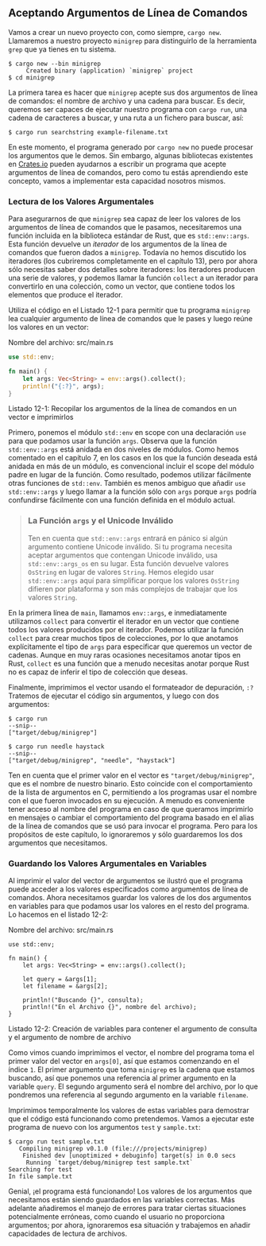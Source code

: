 ## Aceptando Argumentos de Línea de Comandos

Vamos a crear un nuevo proyecto con, como siempre, `cargo new`. Llamaremos a nuestro proyecto 
`minigrep` para distinguirlo de la herramienta `grep` que ya tienes 
en tu sistema.

```text
$ cargo new --bin minigrep
     Created binary (application) `minigrep` project
$ cd minigrep
```

La primera tarea es hacer que `minigrep` acepte sus dos argumentos de línea de comandos: el
nombre de archivo y una cadena para buscar. Es decir, queremos ser capaces de ejecutar nuestro
programa con `cargo run`, una cadena de caracteres a buscar, y una ruta a un fichero para 
buscar, así:

```text
$ cargo run searchstring example-filename.txt
```

En este momento, el programa generado por `cargo new` no puede procesar los argumentos que
le demos. Sin embargo, algunas bibliotecas existentes en [Crates.io](https://crates.io/)
pueden ayudarnos a escribir un programa que acepte argumentos de línea de comandos, pero
como tu estás aprendiendo este concepto, vamos a implementar esta capacidad
nosotros mismos.

### Lectura de los Valores Argumentales

Para asegurarnos de que `minigrep` sea capaz de leer los valores de los argumentos de línea de comandos 
que le pasamos, necesitaremos una función incluida en la biblioteca estándar de Rust, que es 
`std::env::args`. Esta función devuelve un *iterador* de los argumentos de la línea de comandos
que fueron dados a `minigrep`. Todavía no hemos discutido los iteradores (los cubriremos 
completamente en el capítulo 13), pero por ahora sólo necesitas saber dos detalles
sobre iteradores: los iteradores producen una serie de valores, y podemos llamar la
función `collect` a un iterador para convertirlo en una colección, como un vector,
que contiene todos los elementos que produce el iterador.

Utiliza el código en el Listado 12-1 para permitir que tu programa `minigrep` lea cualquier
argumento de línea de comandos que le pases y luego reúne los valores en un vector:

<span class="filename">Nombre del archivo: src/main.rs</span>

```rust
use std::env;

fn main() {
    let args: Vec<String> = env::args().collect();
    println!("{:?}", args);
}
```

<span class="caption">Listado 12-1: Recopilar los argumentos de la línea de comandos en 
un vector e imprimirlos</span>

Primero, ponemos el módulo `std::env` en scope con una declaración `use` para que
podamos usar la función `args`. Observa que la función `std::env::args` está 
anidada en dos niveles de módulos. Como hemos comentado en el capítulo 7, en los casos en
los que la función deseada está anidada en más de un módulo, es convencional incluir
el scope del módulo padre en lugar de la función. Como resultado, podemos utilizar
fácilmente otras funciones de `std::env`. También es menos ambiguo que añadir 
`use std::env::args` y luego llamar a la función sólo con `args` porque `args`
podría confundirse fácilmente con una función definida en el módulo
actual.

> ### La Función `args` y el Unicode Inválido
>
> Ten en cuenta que `std::env::args` entrará en pánico si algún argumento contiene 
> Unicode inválido. Si tu programa necesita aceptar argumentos que contengan Unicode
> inválido, usa `std::env::args_os` en su lugar. Esta función devuelve valores `OsString` 
> en lugar de valores `String`. Hemos elegido usar `std::env::args` aquí para simplificar
> porque los valores `OsString` difieren por plataforma y son más complejos de
> trabajar que los valores `String`.

En la primera línea de `main`, llamamos `env::args`, e inmediatamente utilizamos `collect`
para convertir el iterador en un vector que contiene todos los valores producidos por el 
iterador. Podemos utilizar la función `collect` para crear muchos tipos de 
colecciones, por lo que anotamos explícitamente el tipo de `args` para especificar que
queremos un vector de cadenas. Aunque en muy raras ocasiones necesitamos anotar tipos en 
Rust, `collect` es una función que a menudo necesitas anotar porque Rust no es capaz 
de inferir el tipo de colección que deseas.

Finalmente, imprimimos el vector usando el formateador de depuración, `:?` Tratemos de ejecutar
el código sin argumentos, y luego con dos argumentos:

```text
$ cargo run
--snip--
["target/debug/minigrep"]

$ cargo run needle haystack
--snip--
["target/debug/minigrep", "needle", "haystack"]
```

Ten en cuenta que el primer valor en el vector es `"target/debug/minigrep"`, que es el
nombre de nuestro binario. Esto coincide con el comportamiento de la lista de argumentos
en C, permitiendo a los programas usar el nombre con el que fueron invocados en su ejecución.
A menudo es conveniente tener acceso al nombre del programa en caso de que queramos 
imprimirlo en mensajes o cambiar el comportamiento del programa basado en el alias de la
línea de comandos que se usó para invocar el programa. Pero para los propósitos de este
capítulo, lo ignoraremos y sólo guardaremos los dos argumentos que necesitamos.

### Guardando los Valores Argumentales en Variables

Al imprimir el valor del vector de argumentos se ilustró que el programa puede
acceder a los valores especificados como argumentos de línea de comandos. Ahora necesitamos 
guardar los valores de los dos argumentos en variables para que podamos usar los valores
en el resto del programa. Lo hacemos en el listado 12-2:

<span class="filename">Nombre del archivo: src/main.rs</span>

```rust,should_panic
use std::env;

fn main() {
    let args: Vec<String> = env::args().collect();

    let query = &args[1];
    let filename = &args[2];

    println!("Buscando {}", consulta);
    println!("En el Archivo {}", nombre del archivo);
}
```

<span class="caption">Listado 12-2: Creación de variables para contener el
 argumento de consulta y el argumento de nombre de archivo</span>

Como vimos cuando imprimimos el vector, el nombre del programa toma el primer 
valor del vector en `args[0]`, así que estamos comenzando en el índice `1`. El primer
argumento que toma `minigrep` es la cadena que estamos buscando, así que ponemos
una referencia al primer argumento en la variable `query`. El segundo argumento 
será el nombre del archivo, por lo que pondremos una referencia al segundo argumento en 
la variable `filename`.

Imprimimos temporalmente los valores de estas variables para demostrar que el código está 
funcionando como pretendemos. Vamos a ejecutar este programa de nuevo con los argumentos 
`test` y `sample.txt`:

```text
$ cargo run test sample.txt
   Compiling minigrep v0.1.0 (file:///projects/minigrep)
    Finished dev [unoptimized + debuginfo] target(s) in 0.0 secs
     Running `target/debug/minigrep test sample.txt`
Searching for test
In file sample.txt
```

Genial, ¡el programa está funcionando! Los valores de los argumentos que necesitamos están
siendo guardados en las variables correctas. Más adelante añadiremos el manejo de errores para 
tratar ciertas situaciones potencialmente erróneas, como cuando el usuario no proporciona 
argumentos; por ahora, ignoraremos esa situación y trabajemos en añadir capacidades de 
lectura de archivos.
